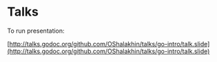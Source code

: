 # Talks

To run presentation:

[http://talks.godoc.org/github.com/OShalakhin/talks/go-intro/talk.slide](http://talks.godoc.org/github.com/OShalakhin/talks/go-intro/talk.slide)


